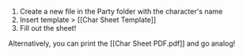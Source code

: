 1. Create a new file in the Party folder with the character's name
2. Insert template > [[Char Sheet Template]] 
3. Fill out the sheet!

Alternatively, you can print the [[Char Sheet PDF.pdf]] and go analog! 